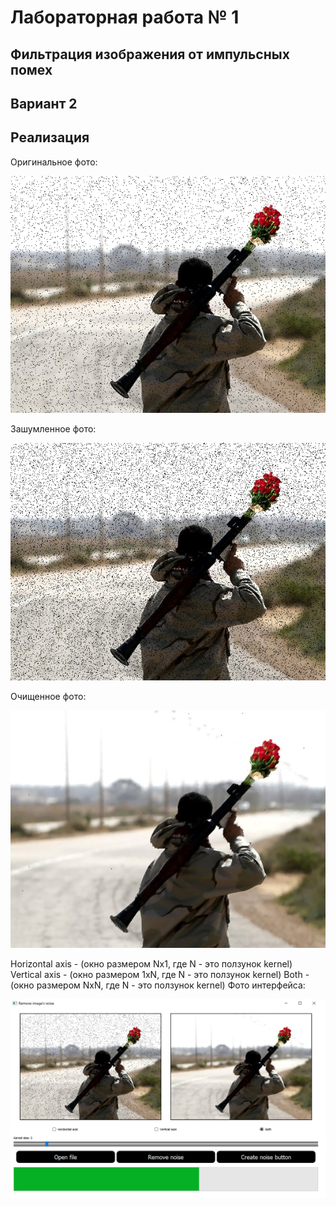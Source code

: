 # Лабораторная работа № 1

## Фильтрация изображения от импульсных помех

## Вариант 2

## Реализация

Оригинальное фото:

![](images/input.png)

Зашумленное фото:

![](images/базука.png)

Очищенное фото:

![](images/unnoised_image.png)

Horizontal axis - (окно размером Nx1, где N - это ползунок kernel)
Vertical axis - (окно размером 1хN, где N - это ползунок kernel)
Both - (окно размером NхN, где N - это ползунок kernel)
Фото интерфейса:

![](images/UI.png)

##
